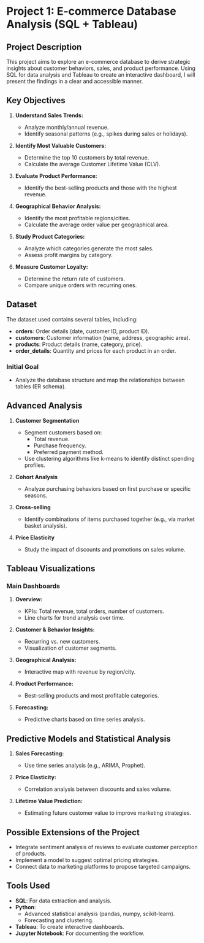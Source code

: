 # **Project 1: E-commerce Database Analysis (SQL + Tableau)**

## **Project Description**
This project aims to explore an e-commerce database to derive strategic insights about customer behaviors, sales, and product performance. Using SQL for data analysis and Tableau to create an interactive dashboard, I will present the findings in a clear and accessible manner.

## **Key Objectives**
1. **Understand Sales Trends:**
   - Analyze monthly/annual revenue.
   - Identify seasonal patterns (e.g., spikes during sales or holidays).

2. **Identify Most Valuable Customers:**
   - Determine the top 10 customers by total revenue.
   - Calculate the average Customer Lifetime Value (CLV).

3. **Evaluate Product Performance:**
   - Identify the best-selling products and those with the highest revenue.

4. **Geographical Behavior Analysis:**
   - Identify the most profitable regions/cities.
   - Calculate the average order value per geographical area.

5. **Study Product Categories:**
   - Analyze which categories generate the most sales.
   - Assess profit margins by category.

6. **Measure Customer Loyalty:**
   - Determine the return rate of customers.
   - Compare unique orders with recurring ones.

## **Dataset**
The dataset used contains several tables, including:
- **orders**: Order details (date, customer ID, product ID).
- **customers**: Customer information (name, address, geographic area).
- **products**: Product details (name, category, price).
- **order_details**: Quantity and prices for each product in an order.

### **Initial Goal**
- Analyze the database structure and map the relationships between tables (ER schema).

## **Advanced Analysis**
1. **Customer Segmentation**
   - Segment customers based on:
     - Total revenue.
     - Purchase frequency.
     - Preferred payment method.
   - Use clustering algorithms like k-means to identify distinct spending profiles.

2. **Cohort Analysis**
   - Analyze purchasing behaviors based on first purchase or specific seasons.

3. **Cross-selling**
   - Identify combinations of items purchased together (e.g., via market basket analysis).

4. **Price Elasticity**
   - Study the impact of discounts and promotions on sales volume.

## **Tableau Visualizations**
### **Main Dashboards**
1. **Overview:**
   - KPIs: Total revenue, total orders, number of customers.
   - Line charts for trend analysis over time.

2. **Customer & Behavior Insights:**
   - Recurring vs. new customers.
   - Visualization of customer segments.

3. **Geographical Analysis:**
   - Interactive map with revenue by region/city.

4. **Product Performance:**
   - Best-selling products and most profitable categories.

5. **Forecasting:**
   - Predictive charts based on time series analysis.

## **Predictive Models and Statistical Analysis**
1. **Sales Forecasting:**
   - Use time series analysis (e.g., ARIMA, Prophet).

2. **Price Elasticity:**
   - Correlation analysis between discounts and sales volume.

3. **Lifetime Value Prediction:**
   - Estimating future customer value to improve marketing strategies.

## **Possible Extensions of the Project**
- Integrate sentiment analysis of reviews to evaluate customer perception of products.
- Implement a model to suggest optimal pricing strategies.
- Connect data to marketing platforms to propose targeted campaigns.

## **Tools Used**
- **SQL**: For data extraction and analysis.
- **Python**:
  - Advanced statistical analysis (pandas, numpy, scikit-learn).
  - Forecasting and clustering.
- **Tableau**: To create interactive dashboards.
- **Jupyter Notebook**: For documenting the workflow.
